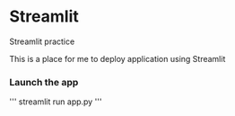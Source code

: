 # Streamlit
Streamlit practice

This is a place for me to deploy application using Streamlit

### Launch the app
'''
streamlit run app.py
'''
